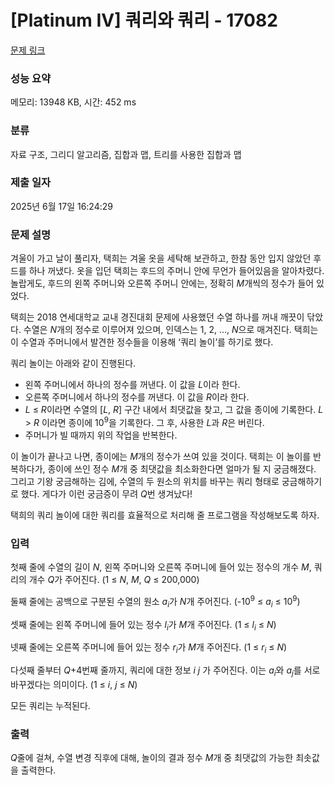 # [Platinum IV] 쿼리와 쿼리 - 17082 

[문제 링크](https://www.acmicpc.net/problem/17082) 

### 성능 요약

메모리: 13948 KB, 시간: 452 ms

### 분류

자료 구조, 그리디 알고리즘, 집합과 맵, 트리를 사용한 집합과 맵

### 제출 일자

2025년 6월 17일 16:24:29

### 문제 설명

<p>겨울이 가고 날이 풀리자, 택희는 겨울 옷을 세탁해 보관하고, 한참 동안 입지 않았던 후드를 하나 꺼냈다. 옷을 입던 택희는 후드의 주머니 안에 무언가 들어있음을 알아차렸다. 놀랍게도, 후드의 왼쪽 주머니와 오른쪽 주머니 안에는, 정확히 <em>M</em>개씩의 정수가 들어 있었다.</p>

<p>택희는 2018 연세대학교 교내 경진대회 문제에 사용했던 수열 하나를 꺼내 깨끗이 닦았다. 수열은 <em>N</em>개의 정수로 이루어져 있으며, 인덱스는 1, 2, …, <em>N</em>으로 매겨진다. 택희는 이 수열과 주머니에서 발견한 정수들을 이용해 ‘쿼리 놀이’를 하기로 했다.</p>

<p>쿼리 놀이는 아래와 같이 진행된다.</p>

<ul>
	<li>왼쪽 주머니에서 하나의 정수를 꺼낸다. 이 값을 <em>L</em>이라 한다.</li>
	<li>오른쪽 주머니에서 하나의 정수를 꺼낸다. 이 값을 <em>R</em>이라 한다.</li>
	<li><em>L</em> ≤ <em>R</em>이라면 수열의 [<em>L</em>, <em>R</em>] 구간 내에서 최댓값을 찾고, 그 값을 종이에 기록한다. <em>L</em> > <em>R</em> 이라면 종이에 10<sup>9</sup>을 기록한다. 그 후, 사용한 <em>L</em>과 <em>R</em>은 버린다.</li>
	<li>주머니가 빌 때까지 위의 작업을 반복한다.</li>
</ul>

<p>이 놀이가 끝나고 나면, 종이에는 <em>M</em>개의 정수가 쓰여 있을 것이다. 택희는 이 놀이를 반복하다가, 종이에 쓰인 정수 <em>M</em>개 중 최댓값을 최소화한다면 얼마가 될 지 궁금해졌다. 그리고 기왕 궁금해하는 김에, 수열의 두 원소의 위치를 바꾸는 쿼리 형태로 궁금해하기로 했다. 게다가 이런 궁금증이 무려 <em>Q</em>번 생겨났다!</p>

<p>택희의 쿼리 놀이에 대한 쿼리를 효율적으로 처리해 줄 프로그램을 작성해보도록 하자.</p>

### 입력 

 <p>첫째 줄에 수열의 길이 <em>N</em>, 왼쪽 주머니와 오른쪽 주머니에 들어 있는 정수의 개수 <em>M</em>, 쿼리의 개수 <em>Q</em>가 주어진다. (1 ≤ <em>N</em>, <em>M</em>, <em>Q</em> ≤ 200,000)</p>

<p>둘째 줄에는 공백으로 구분된 수열의 원소 <em>a<sub>i</sub></em>가 <em>N</em>개 주어진다. (-10<sup>9</sup> ≤ <em>a<sub>i</sub></em> ≤ 10<sup>9</sup>)</p>

<p>셋째 줄에는 왼쪽 주머니에 들어 있는 정수 <em>l<sub>i</sub></em>가 <em>M</em>개 주어진다. (1 ≤ <em>l<sub>i</sub></em> ≤ <em>N</em>)</p>

<p>넷째 줄에는 오른쪽 주머니에 들어 있는 정수 <em>r<sub>i</sub></em>가 <em>M</em>개 주어진다. (1 ≤ <em>r<sub>i</sub></em> ≤ <em>N</em>)</p>

<p>다섯째 줄부터 <em>Q</em>+4번째 줄까지, 쿼리에 대한 정보 <em>i j</em> 가 주어진다. 이는 <em>a<sub>i</sub></em>와 <em>a<sub>j</sub></em>를 서로 바꾸겠다는 의미이다. (1 ≤ <em>i</em>, <em>j</em> ≤ <em>N</em>)</p>

<p>모든 쿼리는 누적된다.</p>

### 출력 

 <p><em>Q</em>줄에 걸쳐, 수열 변경 직후에 대해, 놀이의 결과 정수 <em>M</em>개 중 최댓값의 가능한 최솟값을 출력한다.</p>

